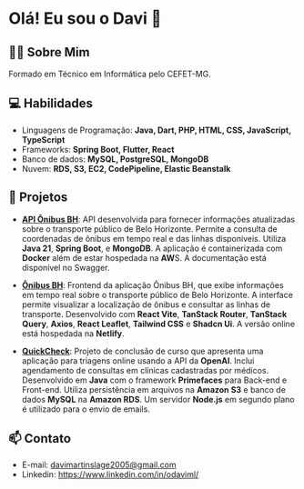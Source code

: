 # Olá! Eu sou o Davi 👋
## 🙋‍♂️ Sobre Mim
Formado em Técnico em Informática pelo CEFET-MG.

## 💻 Habilidades

- Linguagens de Programação: **Java, Dart, PHP, HTML, CSS, JavaScript, TypeScript**
- Frameworks: **Spring Boot, Flutter, React**
- Banco de dados: **MySQL, PostgreSQL, MongoDB**
- Nuvem: **RDS, S3, EC2, CodePipeline, Elastic Beanstalk**

## 🚀 Projetos

- [**API Ônibus BH**](https://github.com/oDaviML/api-onibusbh): API desenvolvida para fornecer informações atualizadas sobre o transporte público de Belo Horizonte. Permite a consulta de coordenadas de ônibus em tempo real e das linhas disponíveis. Utiliza **Java 21**, **Spring Boot**, e **MongoDB**. A aplicação é containerizada com **Docker** além de estar hospedada na **AW**S. A documentação está disponível no Swagger.

- [**Ônibus BH**](https://github.com/oDaviML/onibus-bh): Frontend da aplicação Ônibus BH, que exibe informações em tempo real sobre o transporte público de Belo Horizonte. A interface permite visualizar a localização de ônibus e consultar as linhas de transporte. Desenvolvido com **React Vite**, **TanStack Router**, **TanStack Query**, **Axios**, **React Leaflet**, **Tailwind CSS** e **Shadcn Ui**. A versão online está hospedada na **Netlify**.

- [**QuickCheck**](https://github.com/oDaviML/Sistema-de-Triagem-e-Agendamentos): Projeto de conclusão de curso que apresenta uma aplicação para triagens online usando a API da **OpenAI**. Inclui agendamento de consultas em clínicas cadastradas por médicos. Desenvolvido em **Java** com o framework **Primefaces** para Back-end e Front-end. Utiliza persistência em arquivos na **Amazon S3** e banco de dados **MySQL** na **Amazon RDS**. Um servidor **Node.js** em segundo plano é utilizado para o envio de emails.


## 📫 Contato

- E-mail: davimartinslage2005@gmail.com
- Linkedin: https://www.linkedin.com/in/odaviml/

